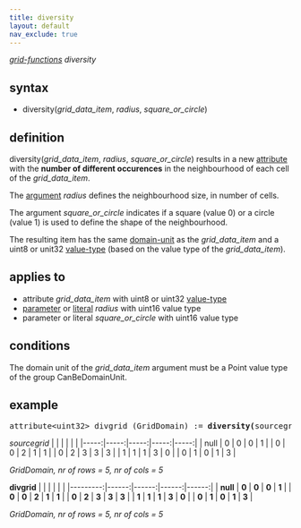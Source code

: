 ```yaml
---
title: diversity
layout: default
nav_exclude: true
---
```

*[grid-functions](grid-functions) diversity*

## syntax

- diversity(*grid_data_item*, *radius*, *square_or_circle*)

## definition

diversity(*grid_data_item*, *radius*, *square_or_circle*) results in a new [attribute](attribute) with the **number of different occurences** in the neighbourhood of each cell of the *grid_data_item*.

The [argument](argument) *radius* defines the neighbourhood size, in number of cells.

The argument *square_or_circle* indicates if a square (value 0) or a circle (value 1) is used to define the shape of the neighbourhood.

The resulting item has the same [domain-unit](domain-unit) as the *grid_data_item* and a uint8 or unit32 [value-type](value-type) (based on the value type of the *grid_data_item*).

## applies to

- attribute *grid_data_item* with uint8 or uint32 [value-type](value-type)
- [parameter](parameter) or [literal](https://en.wikipedia.org/wiki/Literal_(computer_programming)) *radius* with uint16 value type
- parameter or literal *square_or_circle* with uint16 value type

## conditions

The domain unit of the *grid_data_item* argument must be a Point value type of the group CanBeDomainUnit.

## example

<pre>
attribute&lt;uint32&gt; divgrid (GridDomain) := <B>diversity(</B>sourcegrid, 2w, 1w<B>)</B>;
</pre>

*sourcegrid*
|      |      |      |      |      |
|-----:|-----:|-----:|-----:|-----:|
| null | 0    | 0    | 0    | 1    |
| 0    | 0    | 2    | 1    | 1    |
| 0    | 2    | 3    | 3    | 3    |
| 1    | 1    | 1    | 3    | 0    |
| 0    | 1    | 0    | 1    | 3    |

*GridDomain, nr of rows = 5, nr of cols = 5*

**divgrid**
|          |       |       |       |       |
|---------:|------:|------:|------:|------:|
| **null** | **0** | **0** | **0** | **1** |
| **0**    | **0** | **2** | **1** | **1** |
| **0**    | **2** | **3** | **3** | **3** |
| **1**    | **1** | **1** | **3** | **0** |
| **0**    | **1** | **0** | **1** | **3** |

*GridDomain, nr of rows = 5, nr of cols = 5*
